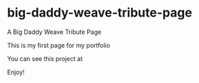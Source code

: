 # big-daddy-weave-tribute-page
A Big Daddy Weave Tribute Page

This is my first page for my portfolio

You can see this project at 

Enjoy!
